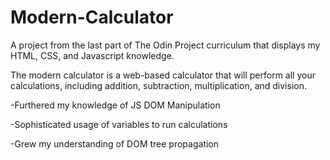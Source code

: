 # Modern-Calculator

A project from the last part of The Odin Project curriculum that displays my HTML, CSS, and Javascript knowledge.

The modern calculator is a web-based calculator that will perform all your calculations, including addition, subtraction, multiplication, and division. 

<p>-Furthered my knowledge of JS DOM Manipulation</p>
<p>-Sophisticated usage of variables to run calculations</p>
<p>-Grew my understanding of DOM tree propagation</p>
